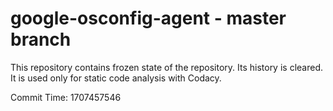# google-osconfig-agent - master branch

This repository contains frozen state of the repository.
Its history is cleared. It is used only for static code
analysis with Codacy.

Commit Time: 1707457546